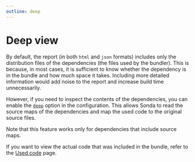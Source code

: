 ```yaml
---
outline: deep
---
```


# Deep view

By default, the report (in both `html` and `json` formats) includes only the distribution files of the dependencies (the files used by the bundler). This is because, in most cases, it is sufficient to know whether the dependency is in the bundle and how much space it takes. Including more detailed information would add noise to the report and increase build time unnecessarily.

<CustomImage
  src="/treemap.jpg"
  alt="Tree map chart for a folder containing multiple folders and distribution files from the Sonda project itself"
  caption="Default tree map chart of the Sonda project itself"
/>

However, if you need to inspect the contents of the dependencies, you can enable the [`deep`](/configuration#deep) option in the configuration. This allows Sonda to read the source maps of the dependencies and map the used code to the original source files.

<CustomImage
  src="/treemap-detailed.jpg"
  alt="Tree map chart for a folder containing multiple source folders and files from the Sonda project itself"
  caption="Deep view replaces the distribution files with source files"
/>

Note that this feature works only for dependencies that include source maps.

If you want to view the actual code that was included in the bundle, refer to the [Used code](/features/used-code) page.
